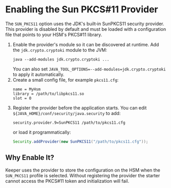 # Enabling the Sun PKCS#11 Provider

The `SUN_PKCS11` option uses the JDK's built‑in SunPKCS11 security provider. This
provider is disabled by default and must be loaded with a configuration file that
points to your HSM's PKCS#11 library.

1. Enable the provider's module so it can be discovered at runtime. Add the
   `jdk.crypto.cryptoki` module to the JVM:
   ```
   java --add-modules jdk.crypto.cryptoki ...
   ```
   You can also set `JAVA_TOOL_OPTIONS=--add-modules=jdk.crypto.cryptoki` to apply
   it automatically.
2. Create a small config file, for example `pkcs11.cfg`:
   ```
   name = MyHsm
   library = /path/to/libpkcs11.so
   slot = 0
   ```
3. Register the provider before the application starts. You can edit
   `${JAVA_HOME}/conf/security/java.security` to add:
   ```
   security.provider.9=SunPKCS11 /path/to/pkcs11.cfg
   ```
   or load it programmatically:
   ```java
   Security.addProvider(new SunPKCS11("/path/to/pkcs11.cfg"));
   ```

## Why Enable It?

Keeper uses the provider to store the configuration on the HSM when the
`SUN_PKCS11` profile is selected. Without registering the provider the starter
cannot access the PKCS#11 token and initialization will fail.
